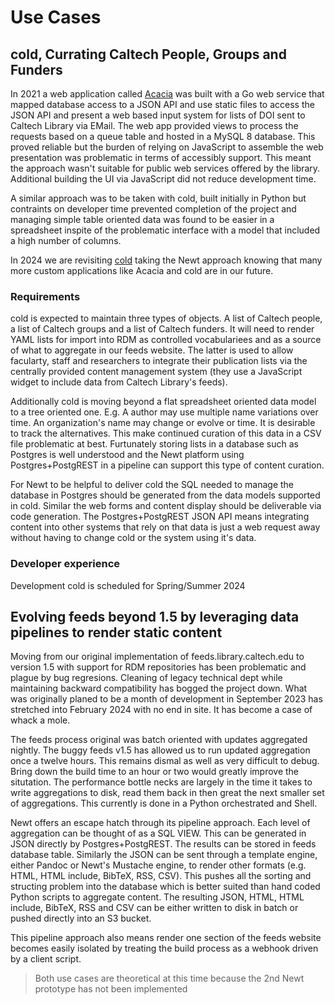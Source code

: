 
# Use Cases

## cold, Currating Caltech People, Groups and Funders

In 2021 a web application called [Acacia](https://github.com/caltechlibrary/acacia) was built with a Go web service that mapped database access to a JSON API and use static files to access the JSON API and present a web based input system for lists of DOI sent to Caltech Library via EMail. The web app provided views to process the requests based on a queue table and hosted in a MySQL 8 database. This proved reliable but the burden of relying on JavaScript to assemble the web presentation was problematic in terms of accessibly support. This meant the approach wasn't suitable for public web services offered by the library. Additional building the UI via JavaScript did not reduce development time.

A similar approach was to be taken with cold, built initially in Python but contraints on developer time prevented completion of the project and managing simple table oriented data was found to be easier in a spreadsheet inspite of the problematic interface with a model that included a high number of columns.

In 2024 we are revisiting [cold](https://github.com/caltechlibrary/cold) taking the Newt approach knowing that many more custom applications like Acacia and cold are in our future.

### Requirements

cold is expected to maintain three types of objects. A list of Caltech people, a list of Caltech groups and a list of Caltech funders. It will need to render YAML lists for import into RDM as controlled vocabulariees and as a source of what to aggregate in our feeds website. The latter is used to allow facularty, staff and researchers to integrate their publication lists via the centrally provided content management system (they use a JavaScript widget to include data from Caltech Library's feeds). 

Additionally cold is moving beyond a flat spreadsheet oriented data model to a tree oriented one. E.g. A author may use multiple name variations over time. An organization's name may change or evolve or time. It is desirable to track the alternatives. This make continued curation of this data in a CSV file problematic at best. Furtunately storing lists in a database such as Postgres is well understood and the Newt platform using Postgres+PostgREST in a pipeline can support this type of content curation.

For Newt to be helpful to deliver cold the SQL needed to manage the database in Postgres should be generated from the data models supported in cold. Similar the web forms and content display should be deliverable via code generation. The Postgres+PostgREST JSON API means integrating content into other systems that rely on that data is just a web request away without having to change cold or the system using it's data.

### Developer experience

Development cold is scheduled for Spring/Summer 2024


## Evolving feeds beyond 1.5 by leveraging data pipelines to render static content

Moving from our original implementation of feeds.library.caltech.edu to version 1.5 with support for RDM repositories has been problematic and plague by bug regresions. Cleaning of legacy technical dept while maintaining backward compatibility has bogged the project down. What was originally planed to be a month of development in September 2023 has stretched into February 2024 with no end in site. It has become a case of whack a mole.

The feeds process original was batch oriented with updates aggregated nightly.  The buggy feeds v1.5 has allowed us to run updated aggregation once a twelve hours. This remains dismal as well as very difficult to debug. Bring down the build time to an hour or two would greatly improve the situtation. The performance bottle necks are largely in the time it takes to write aggregations to disk, read them back in then great the next smaller set of aggregations. This currently is done in a Python orchestrated and Shell.

Newt offers an escape hatch through its pipeline approach. Each level of aggregation can be thought of as a SQL VIEW. This can be generated in JSON directly by Postgres+PostgREST. The results can be stored in feeds database table. Similarly the JSON can be sent through a template engine, either Pandoc or Newt's Mustache engine, to render other formats (e.g. HTML, HTML include, BibTeX, RSS, CSV). This pushes all the sorting and structing problem into the database which is better suited than hand coded Python scripts to aggregate content. The resulting JSON, HTML, HTML include, BibTeX, RSS and CSV can be either written to disk in batch or pushed directly into an S3 bucket. 

This pipeline approach also means render one section of the feeds website becomes easily isolated by treating the build process as a webhook driven by a client script.

> Both use cases are theoretical at this time because the 2nd Newt prototype has not been implemented


